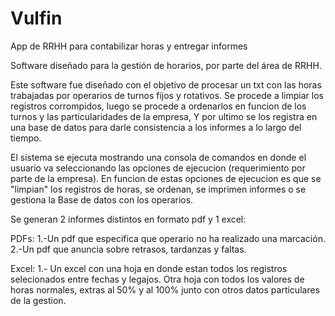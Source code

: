 # Vulfin
App de RRHH para contabilizar horas y entregar informes

Software diseñado para la gestión de horarios, por parte del área de RRHH.

Este software fue diseñado con el objetivo de procesar un txt con las horas trabajadas por operarios de turnos fijos y rotativos. Se procede a limpiar los registros corrompidos, luego se procede a ordenarlos en funcion de los turnos y las particularidades de la empresa, Y por ultimo se los registra en una base de datos para darle consistencia a los informes a lo largo del tiempo.

El sistema se ejecuta mostrando una consola de comandos en donde el usuario va seleccionando las opciones de ejecucion (requerimiento por parte de la empresa). En funcion de estas opciones de ejecucion es que se "limpian" los registros de horas, se ordenan, se imprimen informes o se gestiona la Base de datos con los operarios.

Se generan 2 informes distintos en formato pdf y 1 excel:

PDFs: 1.-Un pdf que especifica que operario no ha realizado una marcación. 2.-Un pdf que anuncia sobre retrasos, tardanzas y faltas.

Excel: 1.- Un excel con una hoja en donde estan todos los registros selecionados entre fechas y legajos. Otra hoja con todos los valores de horas normales, extras al 50% y al 100% junto con otros datos particulares de la gestion.
